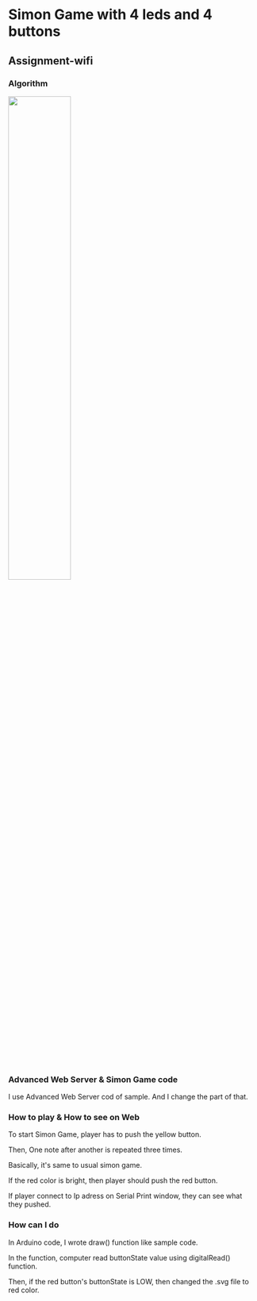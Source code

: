 <h1>Simon Game with 4 leds and 4 buttons</h1>
<h2>Assignment-wifi</h2>
<h3> Algorithm</h3>
<img src="https://github.com/jkim264/jian/blob/master/itmt-430/Assignment-wifi/pictures/Simon%Game-wifi.png" width = 50%></img>
<h3> Advanced Web Server & Simon Game code</h3>
<p>I use Advanced Web Server cod of sample. And I change the part of that.</p>
<h3> How to play & How to see on Web</h3>
<p>To start Simon Game, player has to push the yellow button.</p>
<p>Then, One note after another is repeated three times.</p>
<p>Basically, it's same to usual simon game.</p>
<p>If the red color is bright, then player should push the red button.</p>
<p>If player connect to Ip adress on Serial Print window, they can see what they pushed.</p>
<h3> How can I do</h3>
<p>In Arduino code, I wrote draw() function like sample code.</p>
<p>In the function, computer read buttonState value using digitalRead() function.</p>
<p>Then, if the red button's buttonState is LOW, then changed the .svg file to red color.</p>
